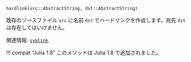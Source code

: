 ```
hardlink(src::AbstractString, dst::AbstractString)
```

既存のソースファイル `src` に名前 `dst` でハードリンクを作成します。宛先 `dst` は存在してはいけません。

関連情報: [`symlink`](@ref).

!!! compat "Julia 1.8"
    このメソッドは Julia 1.8 で追加されました。

